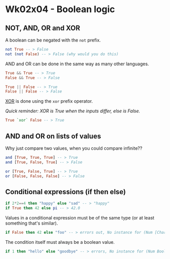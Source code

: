 # Wk02x04 - Boolean logic

## NOT, AND, OR and XOR

A boolean can be negated with the `not` prefix.

```hs
not True -- > False
not (not False) -- > False (why would you do this)
```

AND and OR can be done in the same way as many other languages.

```hs
True && True -- > True
False && True -- > False

True || False -- > True
False || False -- > False
```

[XOR](https://en.wikipedia.org/wiki/Exclusive_or) is done using the `xor` prefix operator.

*Quick reminder: XOR is True when the inputs differ, else is False.*

```hs
True `xor` False -- > True
```

## AND and OR on lists of values

Why just compare two values, when you could compare infinite??

```hs
and [True, True, True] -- > True
and [True, False, True] -- > False

or [True, False, True] -- > True
or [False, False, False] -- > False
```

## Conditional expressions (if then else)

```hs
if 2*2==4 then "happy" else "sad" -- > "happy"
if True then 42 else pi -- > 42.0
```

Values in a conditional expression must be of the same type (or at least something that's similar).

```hs
if False then 42 else "foo" -- > errors out, No instance for (Num [Char]) arising from the literal '42'
```

The condition itself must always be a boolean value.

```hs
if 1 then "hello" else "goodbye" -- > errors, No instance for (Num Bool) arising from the literal '1'
```

